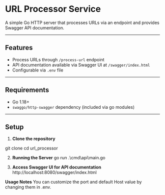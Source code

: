 # URL Processor Service

A simple Go HTTP server that processes URLs via an endpoint and provides Swagger API documentation.

---

## Features

- Process URLs through `/process-url` endpoint  
- API documentation available via Swagger UI at `/swagger/index.html`  
- Configurable via `.env` file

---

## Requirements

- Go 1.18+  
- `swaggo/http-swagger` dependency (included via go modules)  

---

## Setup

1. **Clone the repository**

git clone <repository-url>
cd url_processor

2. **Running the Server**
go run .\cmd\api\main.go

3. **Access Swagger UI for API documentation**
http://localhost:8080/swagger/index.html


**Usage Notes**
You can customize the port and default Host value by changing them in .env.